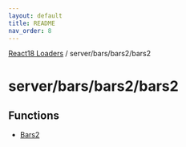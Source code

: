 ```yaml
---
layout: default
title: README
nav_order: 8
---
```


[React18 Loaders](../../../../modules.md) / server/bars/bars2/bars2

# server/bars/bars2/bars2

## Functions

- [Bars2](functions/Bars2.md)
